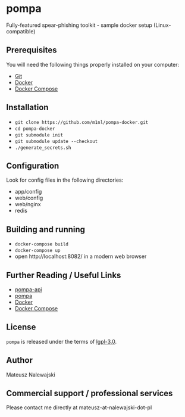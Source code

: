 # pompa

Fully-featured spear-phishing toolkit - sample docker setup (Linux-compatible)

## Prerequisites

You will need the following things properly installed on your computer:

* [Git](https://git-scm.com/)
* [Docker](https://www.docker.com/)
* [Docker Compose](https://docs.docker.com/compose/)

## Installation

* `git clone https://github.com/m1nl/pompa-docker.git`
* `cd pompa-docker`
* `git submodule init`
* `git submodule update --checkout`
* `./generate_secrets.sh`

## Configuration

Look for config files in the following directories:

* app/config
* web/config
* web/nginx
* redis

## Building and running

* `docker-compose build`
* `docker-compose up`
* open http://localhost:8082/ in a modern web browser

## Further Reading / Useful Links

* [pompa-api](https://github.com/m1nl/pompa-api)
* [pompa](https://github.com/m1nl/pompa)
* [Docker](https://www.docker.com/)
* [Docker Compose](https://docs.docker.com/compose/)

## License
`pompa` is released under the terms of [lgpl-3.0](LICENSE).

## Author

Mateusz Nalewajski

## Commercial support / professional services

Please contact me directly at mateusz-at-nalewajski-dot-pl
